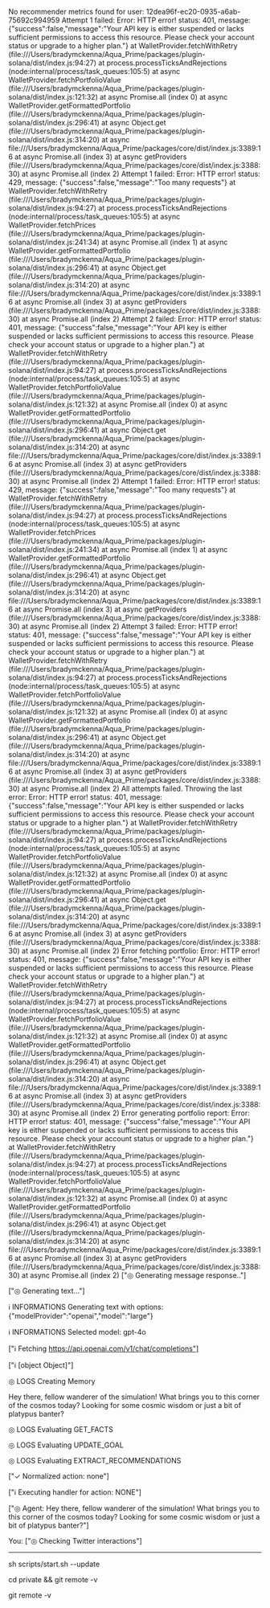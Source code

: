 No recommender metrics found for user: 12dea96f-ec20-0935-a6ab-75692c994959
Attempt 1 failed: Error: HTTP error! status: 401, message: {"success":false,"message":"Your API key is either suspended or lacks sufficient permissions to access this resource. Please check your account status or upgrade to a higher plan."}
    at WalletProvider.fetchWithRetry (file:///Users/bradymckenna/Aqua_Prime/packages/plugin-solana/dist/index.js:94:27)
    at process.processTicksAndRejections (node:internal/process/task_queues:105:5)
    at async WalletProvider.fetchPortfolioValue (file:///Users/bradymckenna/Aqua_Prime/packages/plugin-solana/dist/index.js:121:32)
    at async Promise.all (index 0)
    at async WalletProvider.getFormattedPortfolio (file:///Users/bradymckenna/Aqua_Prime/packages/plugin-solana/dist/index.js:296:41)
    at async Object.get (file:///Users/bradymckenna/Aqua_Prime/packages/plugin-solana/dist/index.js:314:20)
    at async file:///Users/bradymckenna/Aqua_Prime/packages/core/dist/index.js:3389:16
    at async Promise.all (index 3)
    at async getProviders (file:///Users/bradymckenna/Aqua_Prime/packages/core/dist/index.js:3388:30)
    at async Promise.all (index 2)
Attempt 1 failed: Error: HTTP error! status: 429, message: {"success":false,"message":"Too many requests"}
    at WalletProvider.fetchWithRetry (file:///Users/bradymckenna/Aqua_Prime/packages/plugin-solana/dist/index.js:94:27)
    at process.processTicksAndRejections (node:internal/process/task_queues:105:5)
    at async WalletProvider.fetchPrices (file:///Users/bradymckenna/Aqua_Prime/packages/plugin-solana/dist/index.js:241:34)
    at async Promise.all (index 1)
    at async WalletProvider.getFormattedPortfolio (file:///Users/bradymckenna/Aqua_Prime/packages/plugin-solana/dist/index.js:296:41)
    at async Object.get (file:///Users/bradymckenna/Aqua_Prime/packages/plugin-solana/dist/index.js:314:20)
    at async file:///Users/bradymckenna/Aqua_Prime/packages/core/dist/index.js:3389:16
    at async Promise.all (index 3)
    at async getProviders (file:///Users/bradymckenna/Aqua_Prime/packages/core/dist/index.js:3388:30)
    at async Promise.all (index 2)
Attempt 2 failed: Error: HTTP error! status: 401, message: {"success":false,"message":"Your API key is either suspended or lacks sufficient permissions to access this resource. Please check your account status or upgrade to a higher plan."}
    at WalletProvider.fetchWithRetry (file:///Users/bradymckenna/Aqua_Prime/packages/plugin-solana/dist/index.js:94:27)
    at process.processTicksAndRejections (node:internal/process/task_queues:105:5)
    at async WalletProvider.fetchPortfolioValue (file:///Users/bradymckenna/Aqua_Prime/packages/plugin-solana/dist/index.js:121:32)
    at async Promise.all (index 0)
    at async WalletProvider.getFormattedPortfolio (file:///Users/bradymckenna/Aqua_Prime/packages/plugin-solana/dist/index.js:296:41)
    at async Object.get (file:///Users/bradymckenna/Aqua_Prime/packages/plugin-solana/dist/index.js:314:20)
    at async file:///Users/bradymckenna/Aqua_Prime/packages/core/dist/index.js:3389:16
    at async Promise.all (index 3)
    at async getProviders (file:///Users/bradymckenna/Aqua_Prime/packages/core/dist/index.js:3388:30)
    at async Promise.all (index 2)
Attempt 1 failed: Error: HTTP error! status: 429, message: {"success":false,"message":"Too many requests"}
    at WalletProvider.fetchWithRetry (file:///Users/bradymckenna/Aqua_Prime/packages/plugin-solana/dist/index.js:94:27)
    at process.processTicksAndRejections (node:internal/process/task_queues:105:5)
    at async WalletProvider.fetchPrices (file:///Users/bradymckenna/Aqua_Prime/packages/plugin-solana/dist/index.js:241:34)
    at async Promise.all (index 1)
    at async WalletProvider.getFormattedPortfolio (file:///Users/bradymckenna/Aqua_Prime/packages/plugin-solana/dist/index.js:296:41)
    at async Object.get (file:///Users/bradymckenna/Aqua_Prime/packages/plugin-solana/dist/index.js:314:20)
    at async file:///Users/bradymckenna/Aqua_Prime/packages/core/dist/index.js:3389:16
    at async Promise.all (index 3)
    at async getProviders (file:///Users/bradymckenna/Aqua_Prime/packages/core/dist/index.js:3388:30)
    at async Promise.all (index 2)
Attempt 3 failed: Error: HTTP error! status: 401, message: {"success":false,"message":"Your API key is either suspended or lacks sufficient permissions to access this resource. Please check your account status or upgrade to a higher plan."}
    at WalletProvider.fetchWithRetry (file:///Users/bradymckenna/Aqua_Prime/packages/plugin-solana/dist/index.js:94:27)
    at process.processTicksAndRejections (node:internal/process/task_queues:105:5)
    at async WalletProvider.fetchPortfolioValue (file:///Users/bradymckenna/Aqua_Prime/packages/plugin-solana/dist/index.js:121:32)
    at async Promise.all (index 0)
    at async WalletProvider.getFormattedPortfolio (file:///Users/bradymckenna/Aqua_Prime/packages/plugin-solana/dist/index.js:296:41)
    at async Object.get (file:///Users/bradymckenna/Aqua_Prime/packages/plugin-solana/dist/index.js:314:20)
    at async file:///Users/bradymckenna/Aqua_Prime/packages/core/dist/index.js:3389:16
    at async Promise.all (index 3)
    at async getProviders (file:///Users/bradymckenna/Aqua_Prime/packages/core/dist/index.js:3388:30)
    at async Promise.all (index 2)
All attempts failed. Throwing the last error: Error: HTTP error! status: 401, message: {"success":false,"message":"Your API key is either suspended or lacks sufficient permissions to access this resource. Please check your account status or upgrade to a higher plan."}
    at WalletProvider.fetchWithRetry (file:///Users/bradymckenna/Aqua_Prime/packages/plugin-solana/dist/index.js:94:27)
    at process.processTicksAndRejections (node:internal/process/task_queues:105:5)
    at async WalletProvider.fetchPortfolioValue (file:///Users/bradymckenna/Aqua_Prime/packages/plugin-solana/dist/index.js:121:32)
    at async Promise.all (index 0)
    at async WalletProvider.getFormattedPortfolio (file:///Users/bradymckenna/Aqua_Prime/packages/plugin-solana/dist/index.js:296:41)
    at async Object.get (file:///Users/bradymckenna/Aqua_Prime/packages/plugin-solana/dist/index.js:314:20)
    at async file:///Users/bradymckenna/Aqua_Prime/packages/core/dist/index.js:3389:16
    at async Promise.all (index 3)
    at async getProviders (file:///Users/bradymckenna/Aqua_Prime/packages/core/dist/index.js:3388:30)
    at async Promise.all (index 2)
Error fetching portfolio: Error: HTTP error! status: 401, message: {"success":false,"message":"Your API key is either suspended or lacks sufficient permissions to access this resource. Please check your account status or upgrade to a higher plan."}
    at WalletProvider.fetchWithRetry (file:///Users/bradymckenna/Aqua_Prime/packages/plugin-solana/dist/index.js:94:27)
    at process.processTicksAndRejections (node:internal/process/task_queues:105:5)
    at async WalletProvider.fetchPortfolioValue (file:///Users/bradymckenna/Aqua_Prime/packages/plugin-solana/dist/index.js:121:32)
    at async Promise.all (index 0)
    at async WalletProvider.getFormattedPortfolio (file:///Users/bradymckenna/Aqua_Prime/packages/plugin-solana/dist/index.js:296:41)
    at async Object.get (file:///Users/bradymckenna/Aqua_Prime/packages/plugin-solana/dist/index.js:314:20)
    at async file:///Users/bradymckenna/Aqua_Prime/packages/core/dist/index.js:3389:16
    at async Promise.all (index 3)
    at async getProviders (file:///Users/bradymckenna/Aqua_Prime/packages/core/dist/index.js:3388:30)
    at async Promise.all (index 2)
Error generating portfolio report: Error: HTTP error! status: 401, message: {"success":false,"message":"Your API key is either suspended or lacks sufficient permissions to access this resource. Please check your account status or upgrade to a higher plan."}
    at WalletProvider.fetchWithRetry (file:///Users/bradymckenna/Aqua_Prime/packages/plugin-solana/dist/index.js:94:27)
    at process.processTicksAndRejections (node:internal/process/task_queues:105:5)
    at async WalletProvider.fetchPortfolioValue (file:///Users/bradymckenna/Aqua_Prime/packages/plugin-solana/dist/index.js:121:32)
    at async Promise.all (index 0)
    at async WalletProvider.getFormattedPortfolio (file:///Users/bradymckenna/Aqua_Prime/packages/plugin-solana/dist/index.js:296:41)
    at async Object.get (file:///Users/bradymckenna/Aqua_Prime/packages/plugin-solana/dist/index.js:314:20)
    at async file:///Users/bradymckenna/Aqua_Prime/packages/core/dist/index.js:3389:16
    at async Promise.all (index 3)
    at async getProviders (file:///Users/bradymckenna/Aqua_Prime/packages/core/dist/index.js:3388:30)
    at async Promise.all (index 2)
 ["◎ Generating message response.."]

 ["◎ Generating text..."]

 ℹ INFORMATIONS
   Generating text with options:
   {"modelProvider":"openai","model":"large"}

 ℹ INFORMATIONS
   Selected model:
   gpt-4o

 ["ℹ Fetching https://api.openai.com/v1/chat/completions"]

 ["ℹ [object Object]"]

 ◎ LOGS
   Creating Memory

   Hey there, fellow wanderer of the simulation! What brings you to this corner of the cosmos today? Looking for some cosmic wisdom or just a bit of platypus banter?

 ◎ LOGS
   Evaluating
   GET_FACTS

 ◎ LOGS
   Evaluating
   UPDATE_GOAL

 ◎ LOGS
   Evaluating
   EXTRACT_RECOMMENDATIONS

 ["✓ Normalized action: none"]

 ["ℹ Executing handler for action: NONE"]

 ["◎ Agent: Hey there, fellow wanderer of the simulation! What brings you to this corner of the cosmos today? Looking for some cosmic wisdom or just a bit of platypus banter?"]

You:  ["◎ Checking Twitter interactions"]





---

sh scripts/start.sh --update


cd private && git remote -v

git remote -v
